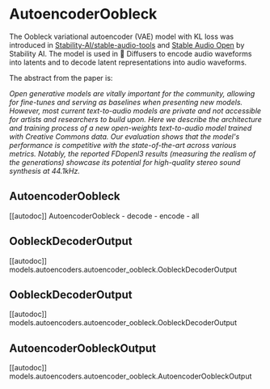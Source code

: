 <!--Copyright 2024 The HuggingFace Team. All rights reserved.

Licensed under the Apache License, Version 2.0 (the "License"); you may not use this file except in compliance with
the License. You may obtain a copy of the License at

http://www.apache.org/licenses/LICENSE-2.0

Unless required by applicable law or agreed to in writing, software distributed under the License is distributed on
an "AS IS" BASIS, WITHOUT WARRANTIES OR CONDITIONS OF ANY KIND, either express or implied. See the License for the
specific language governing permissions and limitations under the License.
-->

# AutoencoderOobleck

The Oobleck variational autoencoder (VAE) model with KL loss was introduced in [Stability-AI/stable-audio-tools](https://github.com/Stability-AI/stable-audio-tools) and [Stable Audio Open](https://huggingface.co/papers/2407.14358) by Stability AI. The model is used in 🤗 Diffusers to encode audio waveforms into latents and to decode latent representations into audio waveforms.

The abstract from the paper is:

*Open generative models are vitally important for the community, allowing for fine-tunes and serving as baselines when presenting new models. However, most current text-to-audio models are private and not accessible for artists and researchers to build upon. Here we describe the architecture and training process of a new open-weights text-to-audio model trained with Creative Commons data. Our evaluation shows that the model's performance is competitive with the state-of-the-art across various metrics. Notably, the reported FDopenl3 results (measuring the realism of the generations) showcase its potential for high-quality stereo sound synthesis at 44.1kHz.*

## AutoencoderOobleck

[[autodoc]] AutoencoderOobleck
    - decode
    - encode
    - all

## OobleckDecoderOutput

[[autodoc]] models.autoencoders.autoencoder_oobleck.OobleckDecoderOutput

## OobleckDecoderOutput

[[autodoc]] models.autoencoders.autoencoder_oobleck.OobleckDecoderOutput

## AutoencoderOobleckOutput

[[autodoc]] models.autoencoders.autoencoder_oobleck.AutoencoderOobleckOutput
